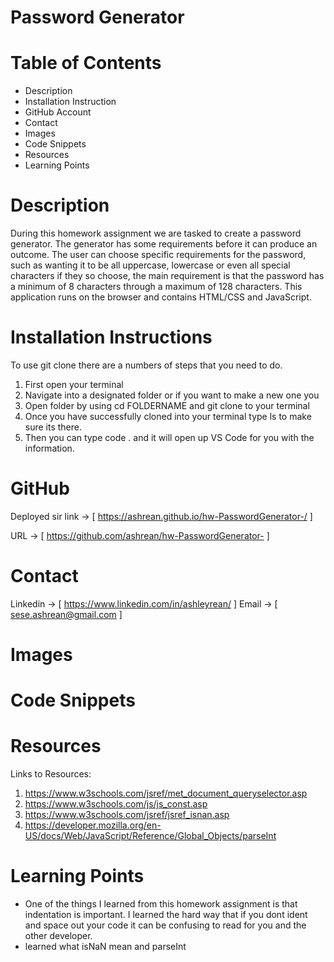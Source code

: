 # Password Generator

# Table of Contents
 - Description
 - Installation Instruction
 - GitHub Account
 - Contact
 - Images
 - Code Snippets
 - Resources
 - Learning Points

 # Description

During this homework assignment we are tasked to create a password generator. The generator has some requirements before it can produce an outcome. The user can choose specific requirements for the password, such as wanting it to be all uppercase, lowercase or even all special characters if they so choose, the main requirement is that the password has a minimum of 8 characters through a maximum of 128 characters. This application runs on the browser and contains HTML/CSS and JavaScript.

# Installation Instructions
To use git clone there are a numbers of steps that you need to do.
 1. First open your terminal
 2. Navigate into a designated folder or if you want to make a new one you
 3. Open folder by using cd FOLDERNAME and git clone to your terminal
 4. Once you have successfully cloned into your terminal type ls to make sure its there.
 5. Then you can type code . and it will open up VS Code for you with the information.


 # GitHub
 Deployed sir link -> [ https://ashrean.github.io/hw-PasswordGenerator-/ ]

 URL -> [ https://github.com/ashrean/hw-PasswordGenerator- ]

# Contact

Linkedin -> [ https://www.linkedin.com/in/ashleyrean/ ]
Email -> [ sese.ashrean@gmail.com ]

# Images


# Code Snippets


# Resources
Links to Resources:
1. https://www.w3schools.com/jsref/met_document_queryselector.asp
2. https://www.w3schools.com/js/js_const.asp
3. https://www.w3schools.com/jsref/jsref_isnan.asp
4. https://developer.mozilla.org/en-US/docs/Web/JavaScript/Reference/Global_Objects/parseInt

# Learning Points
 - One of the things I learned from this homework assignment is that indentation is important. I learned the hard way that if you dont ident and space out your code it can be confusing to read for you and the other developer.
 - learned what isNaN mean and parseInt

